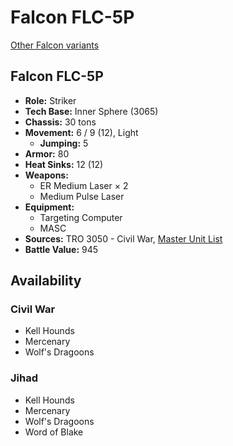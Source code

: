 # Falcon FLC-5P

[Other Falcon variants](../falcon.md)

## Falcon FLC-5P
- **Role:** Striker
- **Tech Base:** Inner Sphere (3065)
- **Chassis:** 30 tons
- **Movement:** 6 / 9 (12), Light
  - **Jumping:** 5
- **Armor:** 80
- **Heat Sinks:** 12 (12)
- **Weapons:**
  - ER Medium Laser × 2
  - Medium Pulse Laser
- **Equipment:**
  - Targeting Computer
  - MASC
- **Sources:** TRO 3050 - Civil War, [Master Unit List](http://masterunitlist.info/Unit/Details/1028/falcon-flc-5p)
- **Battle Value:** 945

## Availability

### Civil War
- Kell Hounds
- Mercenary
- Wolf's Dragoons

### Jihad
- Kell Hounds
- Mercenary
- Wolf's Dragoons
- Word of Blake

